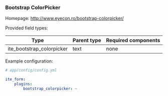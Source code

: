### Bootstrap ColorPicker

Homepage: http://www.eyecon.ro/bootstrap-colorpicker/

Provided field types:

| Type                      | Parent type | Required components |
|---------------------------|-------------|---------------------|
| ite_bootstrap_colorpicker | text        | none                |

Example configuration:

```yml
# app/config/config.yml

ite_form:
    plugins:
        bootstrap_colorpicker: ~
```